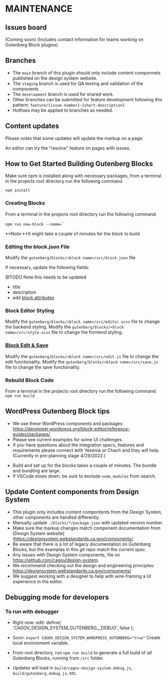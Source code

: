 # MAINTENANCE

## Issues board
(Coming soon)
(Includes contact information for teams working on Gutenberg Block plugins)

## Branches
* The `main` branch of this plugin should only include content componnets published on the design system website.
* The `staging` branch is used for QA testing and validation of the components
* The `development` branch is used for shared work.
* Other branches can be submitted for feature development following this pattern: `feature/{issue-number}-{short-description}`
* Hotfixes may be applied to branches as needed.

## Content updates
Please notes that some updates will update the markup on a page.

An editor can try the "resolve" feature on pages with issues.


## How to Get Started Building Gutenberg Blocks

Make sure npm is installed along with necessary packages, from a terminal in the projects root directory run the following command.

`npm install`

### Creating Blocks

From a terminal in the projects root directory run the following command.

`npm run new-block --name=`<block name>``

**Note:**It might take a couple of minutes for the block to build

### Editing the block.json File

Modify the `gutenberg/blocks/<block name>/src/block.json` file

If necessary, update the following fields:

@TODO Note this needs to be updated
- title
- description
- add [block attributes](https://developer.wordpress.org/block-editor/reference-guides/block-api/block-attributes/)

### **Block Editor Styling**

Modify the `gutenberg/blocks/<block name>/src/editor.scss` file to change the backend styling. 
Modify the `gutenberg/blocks/<block name>/src/style.scss` file to change the frontend styling.

### **[Block Edit & Save](https://developer.wordpress.org/block-editor/reference-guides/block-api/block-edit-save/)**

Modify the `gutenberg/blocks/<block name>/src/edit.js` file to change the edit functionality. 
Modify the `gutenberg/blocks/<block name>/src/save.js` file to change the save functionality.

### **Rebuild Block Code**
From a terminal in the projects root directory run the following command.
`npm run build`

## WordPress Gutenberg Block tips
* We use these WordPress components and packages: https://developer.wordpress.org/block-editor/reference-guides/packages/
* Please see current examples for some UI challenges. 
* If you have questions about the integration specs, features and requirements please connect with Yesenia or Chach and they will help. (Currently in pre-planning stage 4/29/2022.)
- Build and set up for the blocks takes a couple of minutes. The bundle and bundling are large.
- If VSCode slows down, be sure to exclude `node_modules` from search.


## Update Content components from Design System
* This plugin only includes content compontents from the Design System, other components are handled differently.
* Manually update `./blocks/*/package.json` with updated version number.
* Make sure the markup changes match component documentation from [Design System website](https://designsystem.webstandards.ca.gov/components/. 
* Be aware that there is a lot of legacy documentation on Gutenberg Blocks, but the examples in this git repo match the current spec.
* Any issues with Design System components, file on https://github.com/cagov/design-system.
* We recommend checking out the design and engineering principles: https://designsystem.webstandards.ca.gov/components/
* We suggest working with a designer to help with wire-framing a UI experience in the editor.


## Debugging mode for developers

### To run with debugger
* Right now: edit: define( 'CAGOV_DESIGN_SYSTEM_GUTENBERG__DEBUG', false ); 

* Soon: `export CAGOV_DESIGN_SYSTEM_WORDPRESS_GUTENBERG="true"`
Create local environment variable. 

* From root directory, run `npm run build` to generate a full build of *all* Gutenberg Blocks, running from `/src` folder.
* Updates will load in `build/cagov-design-system.debug.js`, `build/gutenberg.debug.js`, etc.